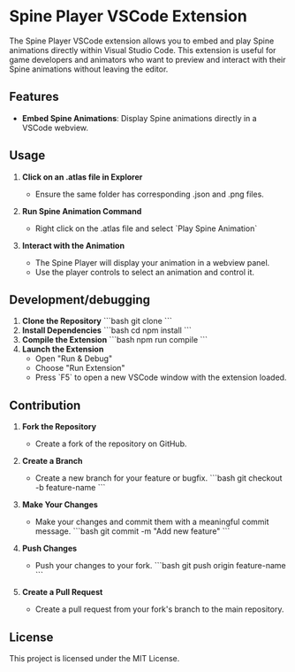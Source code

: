 # Spine Player VSCode Extension

The Spine Player VSCode extension allows you to embed and play Spine animations directly within Visual Studio Code. This extension is useful for game developers and animators who want to preview and interact with their Spine animations without leaving the editor.

## Features

- **Embed Spine Animations**: Display Spine animations directly in a VSCode webview.

## Usage

1. **Click on an .atlas file in Explorer**
   - Ensure the same folder has corresponding .json and .png files.

2. **Run Spine Animation Command**
   - Right click on the .atlas file and select \`Play Spine Animation\`

3. **Interact with the Animation**
   - The Spine Player will display your animation in a webview panel.
   - Use the player controls to select an animation and control it.

## Development/debugging

1. **Clone the Repository**
   \`\`\`bash
   git clone <repository-url>
   \`\`\`
2. **Install Dependencies**
   \`\`\`bash
   cd <repository-directory>
   npm install
   \`\`\`
3. **Compile the Extension**
   \`\`\`bash
   npm run compile
   \`\`\`
4. **Launch the Extension**
   - Open "Run & Debug"
   - Choose "Run Extension"
   - Press \`F5\` to open a new VSCode window with the extension loaded.

## Contribution

1. **Fork the Repository**
   - Create a fork of the repository on GitHub.

2. **Create a Branch**
   - Create a new branch for your feature or bugfix.
     \`\`\`bash
     git checkout -b feature-name
     \`\`\`

3. **Make Your Changes**
   - Make your changes and commit them with a meaningful commit message.
     \`\`\`bash
     git commit -m "Add new feature"
     \`\`\`

4. **Push Changes**
   - Push your changes to your fork.
     \`\`\`bash
     git push origin feature-name
     \`\`\`

5. **Create a Pull Request**
   - Create a pull request from your fork's branch to the main repository.

## License

This project is licensed under the MIT License.

